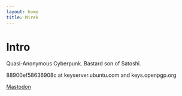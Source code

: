 ```yaml
---
layout: home
title: Mirek
---
```


# Intro
Quasi-Anonymous Cyberpunk. Bastard son of Satoshi.

88900ef58636908c at keyserver.ubuntu.com and keys.openpgp.org

<a rel="me" href="https://mastodon.online/@mirekNakamoto">Mastodon</a>
